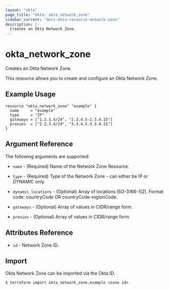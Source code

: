 ```yaml
---
layout: "okta"
page_title: "Okta: okta_network_zone"
sidebar_current: "docs-okta-resource-network-zone"
description: |-
  Creates an Okta Network Zone.
---
```


# okta_network_zone

Creates an Okta Network Zone.

This resource allows you to create and configure an Okta Network Zone.

## Example Usage

```hcl
resource "okta_network_zone" "example" {
  name     = "example"
  type     = "IP"
  gateways = ["1.2.3.4/24", "2.3.4.5-2.3.4.15"]
  proxies  = ["2.2.3.4/24", "3.3.4.5-3.3.4.15"]
}
```

## Argument Reference

The following arguments are supported:

* `name` - (Required) Name of the Network Zone Resource.

* `type` - (Required) Type of the Network Zone - can either be IP or DYNAMIC only.

* `dynamic_locations` - (Optional) Array of locations ISO-3166-1(2). Format code: countryCode OR countryCode-regionCode.

* `gateways` - (Optional) Array of values in CIDR/range form.

* `proxies` - (Optional) Array of values in CIDR/range form.

## Attributes Reference

* `id` - Network Zone ID.

## Import

Okta Network Zone can be imported via the Okta ID.

```
$ terraform import okta_network_zone.example <zone id>
```
